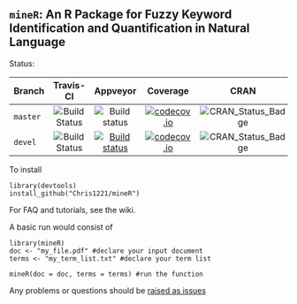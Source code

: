 `mineR`: An R Package for Fuzzy Keyword Identification and Quantification in Natural Language
--------------------------

Status:

| Branch | Travis-CI | Appveyor | Coverage | CRAN | Downloads | Publication |
| :--- | :---: | :---: | :--: | :---: | :---: | :---: |
| `master` | ![Build Status](https://travis-ci.org/Chris1221/mineR.svg?branch=master) | ![Build status](https://ci.appveyor.com/api/projects/status/v64oe85q29btxln9?svg=true) | [![codecov.io](https://codecov.io/github/Chris1221/mineR/coverage.svg?branch=master)](https://codecov.io/github/Chris1221/mineR?branch=master) | ![CRAN_Status_Badge](http://www.r-pkg.org/badges/version/mineR) | ![](http://cranlogs.r-pkg.org/badges/mineR) | GitXiv |
| `devel` |![Build Status](https://travis-ci.org/Chris1221/mineR.svg?branch=devel) | [![Build status](https://ci.appveyor.com/api/projects/status/v64oe85q29btxln9?svg=true)](https://ci.appveyor.com/project/Chris1221/miner) | [![codecov.io](https://codecov.io/github/Chris1221/mineR/coverage.svg?branch=devel)](https://codecov.io/github/Chris1221/mineR?branch=devel) | ![CRAN_Status_Badge](http://www.r-pkg.org/badges/version/mineR) | ![](http://cranlogs.r-pkg.org/badges/mineR) | GitXiv | 

To install

```{R}
library(devtools)
install_github("Chris1221/mineR")
```

For FAQ and tutorials, see the wiki. 

A basic run would consist of

```{R}
library(mineR)
doc <- "my_file.pdf" #declare your input document
terms <- "my_term_list.txt" #declare your term list

mineR(doc = doc, terms = terms) #run the function
```

Any problems or questions should be [raised as issues](https://github.com/Chris1221/mineR/issues/new)
